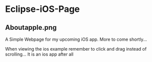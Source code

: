 # Eclipse-iOS-Page

## Aboutapple.png

A Simple Webpage for my upcoming iOS app. More to come shortly...

When viewing the ios example remember to click and drag instead of scrolling... It is an ios app after all
